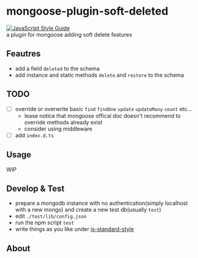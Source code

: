 # mongoose-plugin-soft-deleted
[![JavaScript Style Guide](https://cdn.rawgit.com/standard/standard/master/badge.svg)](https://github.com/standard/standard)  
a plugin for mongoose adding soft delete features

## Feautres
  - add a field `deleted` to the schema
  - add instance and static methods `delete` and `restore` to the schema

## TODO
  - [ ] override or overwrite basic `find` `findOne` `update` `updateMany` `count` etc...
    - lease notice that mongoose offical doc doesn't recommend to override methods already exist
    - consider using middleware
  - [ ] add `index.d.ts`

## Usage
  WIP

## Develop & Test
  - prepare a mongodb instance with no authentication(simply localhost with a new mongo) and create a new test db(usually `test`)
  - edit `./test/lib/config.json`
  - run the npm script `test`
  - write things as you like under [js-standard-style](https://standardjs.com/)

## About
